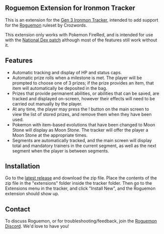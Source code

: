 ## Roguemon Extension for Ironmon Tracker

This is an extension for the [Gen 3 Ironmon Tracker](https://github.com/besteon/Ironmon-Tracker), intended to add support for the [Roguemon](https://docs.google.com/document/d/1uU1KeFB_kjIULXArfwdLjZrNV_D_IXi0h2wD_nP6erQ/edit?pli=1&tab=t.0) ruleset by Crozwords.

This extension only works with Pokemon FireRed, and is intended for use with the [National Dex patch](https://github.com/CyanSMP64/NatDexExtension/releases/tag/v1.1.3) although most of the features still work without it.

## Features
- Automatic tracking and display of HP and status caps.
- Automatic prize rolls when a milestone is met. The player will be prompted to choose one of 3 prizes; if the prize provides an item, that item will automatically be deposited in the bag.
- Prizes that provide permanent abilities, or abilities that can be saved, are tracked and displayed on-screen, however their effects will need to be carried out manually by the player.
- At any time, the player may press the ! button on the main screen to view the list of stored prizes, and remove them when they have been used.
- Pokemon with item-based evolutions that have been changed to Moon Stone will display as Moon Stone. The tracker will offer the player a Moon Stone at the appropriate times.
- Segments are automatically tracked, and the main screen will display total and mandatory trainers in the current segment, as well as the next segment when the player is between segments.

## Installation
Go to the [latest release](https://github.com/something-smart/Roguemon-IronmonExtension/releases/latest) and download the zip file. Place the contents of the zip file in the "extensions" folder inside the tracker folder. Then go to the Extensions menu in the tracker, and click "Install New", and the Roguemon extension should show up.

## Contact
To discuss Roguemon, or for troubleshooting/feedback, join the [Roguemon Discord](https://discord.gg/C88N88yfCP). We'd love to have you!